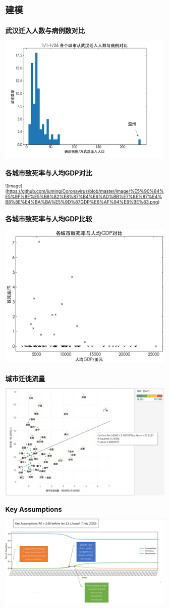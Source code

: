 # 建模
## 武汉迁入人数与病例数对比           
![image](https://github.com/iuming/Coronavirus/blob/master/image/%E6%AD%A6%E6%B1%89%E8%BF%81%E5%85%A5%E4%BA%BA%E6%95%B0%E4%B8%8E%E7%97%85%E4%BE%8B%E5%AF%B9%E6%AF%94.png)        
## 各城市致死率与人均GDP对比         
![image]         (https://github.com/iuming/Coronavirus/blob/master/image/%E5%90%84%E5%9F%8E%E5%B8%82%E8%87%B4%E6%AD%BB%E7%8E%87%E4%B8%8E%E4%BA%BA%E5%9D%87GDP%E6%AF%94%E8%BE%83.png)          
## 各城市致死率与人均GDP比较        
![image](https://github.com/iuming/Coronavirus/blob/master/image/%E5%90%84%E5%9F%8E%E5%B8%82%E8%87%B4%E6%AD%BB%E7%8E%87%E4%B8%8E%E4%BA%BA%E5%9D%87GDP%E5%AF%B9%E6%AF%94.png)       
## 城市迁徙流量         
![image](https://github.com/iuming/Coronavirus/blob/master/image/%E5%9F%8E%E5%B8%82%E8%BF%81%E5%BE%99%E6%B5%81%E9%87%8F.png)        
## Key Assumptions
![image](https://github.com/iuming/Coronavirus/blob/master/image/Key%20Assumptions.png)
